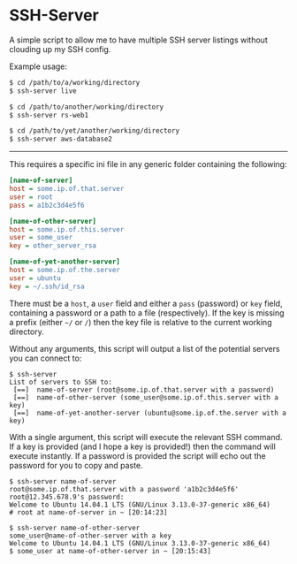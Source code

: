 # SSH-Server

A simple script to allow me to have multiple SSH server listings without clouding up my SSH config.

Example usage:

```sh
$ cd /path/to/a/working/directory
$ ssh-server live
```

```sh
$ cd /path/to/another/working/directory
$ ssh-server rs-web1
```

```sh
$ cd /path/to/yet/another/working/directory
$ ssh-server aws-database2
```

----

This requires a specific ini file in any generic folder containing the following:

```ini
[name-of-server]
host = some.ip.of.that.server
user = root
pass = a1b2c3d4e5f6

[name-of-other-server]
host = some.ip.of.this.server
user = some_user
key = other_server_rsa

[name-of-yet-another-server]
host = some.ip.of.the.server
user = ubuntu
key = ~/.ssh/id_rsa
```

There must be a `host`, a `user` field and either a `pass` (password) or `key` field, containing a password or a path to
a file (respectively). If the key is missing a prefix (either `~/` or `/`) then the key file is relative to the current
working directory.

Without any arguments, this script will output a list of the potential servers you can connect to:

```
$ ssh-server
List of servers to SSH to:
 [==]  name-of-server (root@some.ip.of.that.server with a password)
 [==]  name-of-other-server (some_user@some.ip.of.this.server with a key)
 [==]  name-of-yet-another-server (ubuntu@some.ip.of.the.server with a key)
```

With a single argument, this script will execute the relevant SSH command. If a key is provided (and I hope a key is 
provided!) then the command will execute instantly. If a password is provided the script will echo out the password for
you to copy and paste.

```
$ ssh-server name-of-server 
root@some.ip.of.that.server with a password 'a1b2c3d4e5f6'
root@12.345.678.9's password:
Welcome to Ubuntu 14.04.1 LTS (GNU/Linux 3.13.0-37-generic x86_64)
# root at name-of-server in ~ [20:14:23]
```

```
$ ssh-server name-of-other-server
some_user@name-of-other-server with a key
Welcome to Ubuntu 14.04.1 LTS (GNU/Linux 3.13.0-37-generic x86_64)
$ some_user at name-of-other-server in ~ [20:15:43]
```
